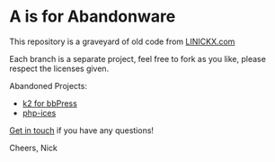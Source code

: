 # A is for Abandonware #

This repository is a graveyard of old code from [LINICKX.com](http://www.linickx.com)

Each branch is a separate project, feel free to fork as you like, please respect the licenses given.

Abandoned Projects:

* [k2 for bbPress](https://github.com/linickx/a/tree/k2-for-bbPress)
* [php-ices](https://github.com/linickx/a/tree/php-ices)

[Get in touch](https://github.com/inbox/new) if you have any questions!

Cheers,
Nick

